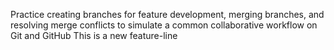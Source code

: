 Practice creating branches for feature development, merging branches, and resolving merge conflicts to simulate a common collaborative workflow on Git and GitHub
This is a new feature-line
